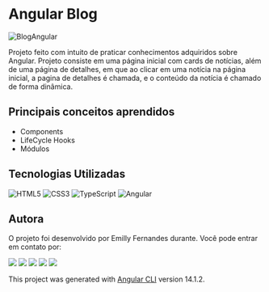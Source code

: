 # Angular Blog

![BlogAngular](https://github.com/emilyfas/angular-blog/assets/115494759/f8bd5d9e-34cd-4a26-8cee-c970210d8b9d)

Projeto feito com intuito de praticar conhecimentos adquiridos sobre Angular. Projeto consiste em uma página inicial com cards de notícias, além de uma página de detalhes, em que ao clicar em uma notícia na página inicial, a pagina de detalhes é chamada, e o conteúdo da notícia é chamado de forma dinâmica.

## Principais conceitos aprendidos
- Components
- LifeCycle Hooks
- Módulos

## Tecnologias Utilizadas
![HTML5](https://img.shields.io/badge/HTML5-E34F26?style=for-the-badge&logo=html5&logoColor=white)
![CSS3](https://img.shields.io/badge/CSS3-1572B6?style=for-the-badge&logo=css3&logoColor=white)
![TypeScript](https://img.shields.io/badge/typescript-%23007ACC.svg?style=for-the-badge&logo=typescript&logoColor=white)
![Angular](https://img.shields.io/badge/angular-%23DD0031.svg?style=for-the-badge&logo=angular&logoColor=white)

## Autora
O projeto foi desenvolvido por Emilly Fernandes durante. Você pode entrar em contato por:

<div>
<a href="https://wa.me/5531989018696?text=Me+mande+um+Oi+%3A%29" target="_blank"><img src="https://img.shields.io/badge/WhatsApp-25D366?style=for-the-badge&logo=whatsapp&logoColor=white" target="_blank"></a>
<a href="https://instagram.com/emillygarai" target="_blank"><img src="https://img.shields.io/badge/-Instagram-%23E4405F?style=for-the-badge&logo=instagram&logoColor=white" target="_blank"></a>
<a href="https://twitter.com/emilly_fernads" target="_blank"><img src="https://img.shields.io/badge/Twitter-1DA1F2?style=for-the-badge&logo=twitter&logoColor=white" target="_blank"></a>
<a href = "mailto:emilly.fernandesads@gmail.com"><img src="https://img.shields.io/badge/Gmail-D14836?style=for-the-badge&logo=gmail&logoColor=white" target="_blank"></a>
<a href="https://www.linkedin.com/in/emilly-fernandes" target="_blank"><img src="https://img.shields.io/badge/-LinkedIn-%230077B5?style=for-the-badge&logo=linkedin&logoColor=white" target="_blank"></a>   
</div>

This project was generated with [Angular CLI](https://github.com/angular/angular-cli) version 14.1.2.
